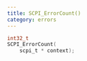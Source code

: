 ```yaml
---
title: SCPI_ErrorCount()
category: errors
---
```


```c
int32_t
SCPI_ErrorCount(
    scpi_t * context);
```
